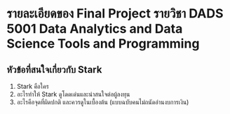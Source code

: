 # รายละเอียดของ Final Project รายวิชา DADS 5001 Data Analytics and Data Science Tools and Programming
## หัวข้อที่สนใจเกี่ยวกับ Stark
1. Stark คือใคร
2. อะไรทำให้ Stark ดูโดดเด่นและน่าสนใจต่อผู้ลงทุน
3. อะไรคือจุดที่ผิดปกติ และควรดูในเบื้องต้น (แบบฉบับคนไม่ถนัดอ่านงบการเงิน)


